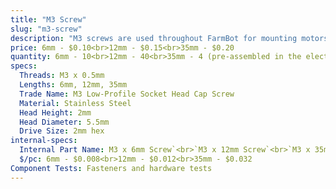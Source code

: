 ```yaml
---
title: "M3 Screw"
slug: "m3-screw"
description: "M3 screws are used throughout FarmBot for mounting motors and other small electronic components on the tools."
price: 6mm - $0.10<br>12mm - $0.15<br>35mm - $0.20
quantity: 6mm - 10<br>12mm - 40<br>35mm - 4 (pre-assembled in the electronics box)
specs:
  Threads: M3 x 0.5mm
  Lengths: 6mm, 12mm, 35mm
  Trade Name: M3 Low-Profile Socket Head Cap Screw
  Material: Stainless Steel
  Head Height: 2mm
  Head Diameter: 5.5mm
  Drive Size: 2mm hex
internal-specs:
  Internal Part Name: M3 x 6mm Screw`<br>`M3 x 12mm Screw`<br>`M3 x 35mm Screw
  $/pc: 6mm - $0.008<br>12mm - $0.012<br>35mm - $0.032
Component Tests: Fasteners and hardware tests
---
```

